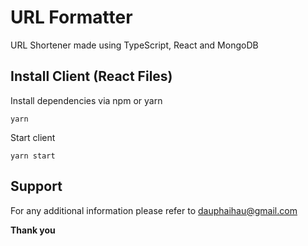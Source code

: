 # <h1>URL Formatter</h1>

URL Shortener made using TypeScript, React and MongoDB

## Install Client (React Files)

Install dependencies via npm or yarn
```shell
yarn
```

Start client
```shell
yarn start
```
## Support

For any additional information please refer to dauphaihau@gmail.com

**Thank you**
